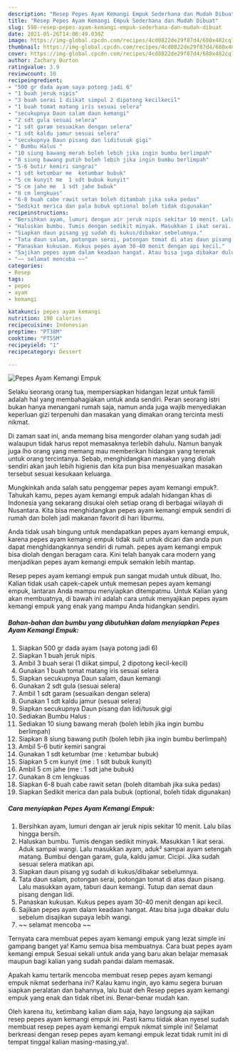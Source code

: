 ```yaml
---
description: "Resep Pepes Ayam Kemangi Empuk Sederhana dan Mudah Dibuat"
title: "Resep Pepes Ayam Kemangi Empuk Sederhana dan Mudah Dibuat"
slug: 598-resep-pepes-ayam-kemangi-empuk-sederhana-dan-mudah-dibuat
date: 2021-05-26T14:00:49.030Z
image: https://img-global.cpcdn.com/recipes/4cd0822de29f87d4/680x482cq70/pepes-ayam-kemangi-empuk-foto-resep-utama.jpg
thumbnail: https://img-global.cpcdn.com/recipes/4cd0822de29f87d4/680x482cq70/pepes-ayam-kemangi-empuk-foto-resep-utama.jpg
cover: https://img-global.cpcdn.com/recipes/4cd0822de29f87d4/680x482cq70/pepes-ayam-kemangi-empuk-foto-resep-utama.jpg
author: Zachary Burton
ratingvalue: 3.9
reviewcount: 10
recipeingredient:
- "500 gr dada ayam saya potong jadi 6"
- "1 buah jeruk nipis"
- "3 buah serai 1 diikat simpul 2 dipotong kecilkecil"
- "1 buah tomat matang iris sesuai selera"
- "secukupnya Daun salam daun kemangi"
- "2 sdt gula sesuai selera"
- "1 sdt garam sesuaikan dengan selera"
- "1 sdt kaldu jamur sesuai selera"
- "secukupnya Daun pisang dan liditusuk gigi"
- " Bumbu Halus "
- "10 siung bawang merah boleh lebih jika ingin bumbu berlimpah"
- "8 siung bawang putih boleh lebih jika ingin bumbu berlimpah"
- "5-6 butir kemiri sangrai"
- "1 sdt ketumbar me  ketumbar bubuk"
- "5 cm kunyit me  1 sdt bubuk kunyit"
- "5 cm jahe me  1 sdt jahe bubuk"
- "8 cm lengkuas"
- "6-8 buah cabe rawit setan boleh ditambah jika suka pedas"
- "Sedikit merica dan pala bubuk optional boleh tidak digunakan"
recipeinstructions:
- "Bersihkan ayam, lumuri dengan air jeruk nipis sekitar 10 menit. Lalu bilas hingga bersih."
- "Haluskan bumbu. Tumis dengan sedikit minyak. Masukkan 1 ikat serai. Aduk sampai wangi. Lalu masukkan ayam, aduk² sampai ayam setengah matang. Bumbui dengan garam, gula, kaldu jamur. Cicipi. Jika sudah sesuai selera matikan api."
- "Siapkan daun pisang yg sudah di kukus/dibakar sebelumnya."
- "Tata daun salam, potongan serai, potongan tomat di atas daun pisang. Lalu masukkan ayam, taburi daun kemangi. Tutup dan semat daun pisang dengan lidi."
- "Panaskan kukusan. Kukus pepes ayam 30-40 menit dengan api kecil."
- "Sajikan pepes ayam dalam keadaan hangat. Atau bisa juga dibakar dulu sebelum disajikan supaya lebih wangi."
- "~~ selamat mencoba ~~"
categories:
- Resep
tags:
- pepes
- ayam
- kemangi

katakunci: pepes ayam kemangi 
nutrition: 190 calories
recipecuisine: Indonesian
preptime: "PT38M"
cooktime: "PT55M"
recipeyield: "1"
recipecategory: Dessert

---
```



![Pepes Ayam Kemangi Empuk](https://img-global.cpcdn.com/recipes/4cd0822de29f87d4/680x482cq70/pepes-ayam-kemangi-empuk-foto-resep-utama.jpg)

Selaku seorang orang tua, mempersiapkan hidangan lezat untuk famili adalah hal yang membahagiakan untuk anda sendiri. Peran seorang istri bukan hanya menangani rumah saja, namun anda juga wajib menyediakan keperluan gizi terpenuhi dan masakan yang dimakan orang tercinta mesti nikmat.

Di zaman  saat ini, anda memang bisa mengorder olahan yang sudah jadi walaupun tidak harus repot memasaknya terlebih dahulu. Namun banyak juga lho orang yang memang mau memberikan hidangan yang terenak untuk orang tercintanya. Sebab, menghidangkan masakan yang diolah sendiri akan jauh lebih higienis dan kita pun bisa menyesuaikan masakan tersebut sesuai kesukaan keluarga. 



Mungkinkah anda salah satu penggemar pepes ayam kemangi empuk?. Tahukah kamu, pepes ayam kemangi empuk adalah hidangan khas di Indonesia yang sekarang disukai oleh setiap orang di berbagai wilayah di Nusantara. Kita bisa menghidangkan pepes ayam kemangi empuk sendiri di rumah dan boleh jadi makanan favorit di hari liburmu.

Anda tidak usah bingung untuk mendapatkan pepes ayam kemangi empuk, karena pepes ayam kemangi empuk tidak sulit untuk dicari dan anda pun dapat menghidangkannya sendiri di rumah. pepes ayam kemangi empuk bisa diolah dengan beragam cara. Kini telah banyak cara modern yang menjadikan pepes ayam kemangi empuk semakin lebih mantap.

Resep pepes ayam kemangi empuk pun sangat mudah untuk dibuat, lho. Kalian tidak usah capek-capek untuk memesan pepes ayam kemangi empuk, lantaran Anda mampu menyiapkan ditempatmu. Untuk Kalian yang akan membuatnya, di bawah ini adalah cara untuk menyajikan pepes ayam kemangi empuk yang enak yang mampu Anda hidangkan sendiri.

<!--inarticleads1-->

##### Bahan-bahan dan bumbu yang dibutuhkan dalam menyiapkan Pepes Ayam Kemangi Empuk:

1. Siapkan 500 gr dada ayam (saya potong jadi 6)
1. Siapkan 1 buah jeruk nipis
1. Ambil 3 buah serai (1 diikat simpul, 2 dipotong kecil-kecil)
1. Gunakan 1 buah tomat matang iris sesuai selera
1. Siapkan secukupnya Daun salam, daun kemangi
1. Gunakan 2 sdt gula (sesuai selera)
1. Ambil 1 sdt garam (sesuaikan dengan selera)
1. Gunakan 1 sdt kaldu jamur (sesuai selera)
1. Siapkan secukupnya Daun pisang dan lidi/tusuk gigi
1. Sediakan  Bumbu Halus :
1. Sediakan 10 siung bawang merah (boleh lebih jika ingin bumbu berlimpah)
1. Siapkan 8 siung bawang putih (boleh lebih jika ingin bumbu berlimpah)
1. Ambil 5-6 butir kemiri sangrai
1. Gunakan 1 sdt ketumbar (me : ketumbar bubuk)
1. Siapkan 5 cm kunyit (me : 1 sdt bubuk kunyit)
1. Ambil 5 cm jahe (me : 1 sdt jahe bubuk)
1. Gunakan 8 cm lengkuas
1. Siapkan 6-8 buah cabe rawit setan (boleh ditambah jika suka pedas)
1. Siapkan Sedikit merica dan pala bubuk (optional, boleh tidak digunakan)




<!--inarticleads2-->

##### Cara menyiapkan Pepes Ayam Kemangi Empuk:

1. Bersihkan ayam, lumuri dengan air jeruk nipis sekitar 10 menit. Lalu bilas hingga bersih.
1. Haluskan bumbu. Tumis dengan sedikit minyak. Masukkan 1 ikat serai. Aduk sampai wangi. Lalu masukkan ayam, aduk² sampai ayam setengah matang. Bumbui dengan garam, gula, kaldu jamur. Cicipi. Jika sudah sesuai selera matikan api.
1. Siapkan daun pisang yg sudah di kukus/dibakar sebelumnya.
1. Tata daun salam, potongan serai, potongan tomat di atas daun pisang. Lalu masukkan ayam, taburi daun kemangi. Tutup dan semat daun pisang dengan lidi.
1. Panaskan kukusan. Kukus pepes ayam 30-40 menit dengan api kecil.
1. Sajikan pepes ayam dalam keadaan hangat. Atau bisa juga dibakar dulu sebelum disajikan supaya lebih wangi.
1. ~~ selamat mencoba ~~




Ternyata cara membuat pepes ayam kemangi empuk yang lezat simple ini gampang banget ya! Kamu semua bisa membuatnya. Cara buat pepes ayam kemangi empuk Sesuai sekali untuk anda yang baru akan belajar memasak maupun bagi kalian yang sudah pandai dalam memasak.

Apakah kamu tertarik mencoba membuat resep pepes ayam kemangi empuk nikmat sederhana ini? Kalau kamu ingin, ayo kamu segera buruan siapkan peralatan dan bahannya, lalu buat deh Resep pepes ayam kemangi empuk yang enak dan tidak ribet ini. Benar-benar mudah kan. 

Oleh karena itu, ketimbang kalian diam saja, hayo langsung aja sajikan resep pepes ayam kemangi empuk ini. Pasti kamu tiidak akan nyesel sudah membuat resep pepes ayam kemangi empuk nikmat simple ini! Selamat berkreasi dengan resep pepes ayam kemangi empuk lezat tidak rumit ini di tempat tinggal kalian masing-masing,ya!.

